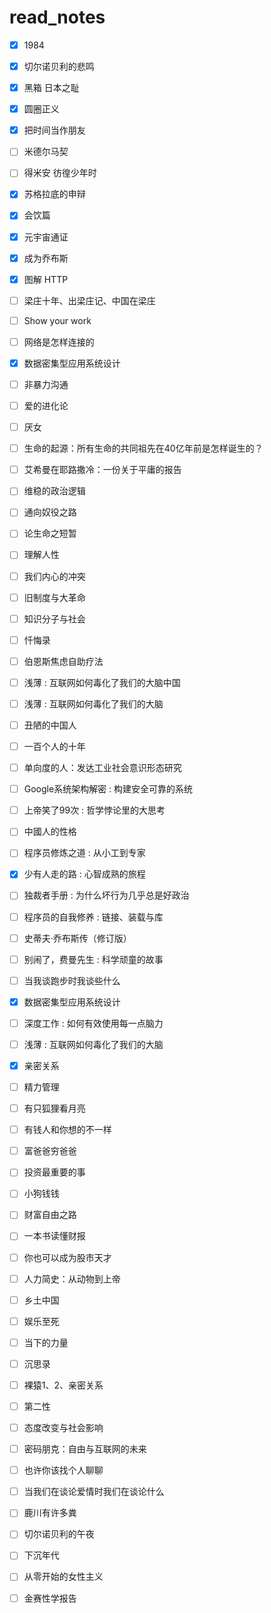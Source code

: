 # read_notes
- [x] 1984
- [x] 切尔诺贝利的悲鸣
- [x] 黑箱 日本之耻
- [x] 圆圈正义
- [x] 把时间当作朋友
- [ ] 米德尔马契
- [ ] 得米安 彷徨少年时
- [x] 苏格拉底的申辩 
- [x] 会饮篇
- [x] 元宇宙通证
- [x] 成为乔布斯
- [x] 图解 HTTP
- [ ] 梁庄十年、出梁庄记、中国在梁庄
- [ ] Show your work
- [ ] 网络是怎样连接的
- [x] 数据密集型应用系统设计
- [ ] 非暴力沟通
- [ ] 爱的进化论
- [ ] 厌女
- [ ] 生命的起源：所有生命的共同祖先在40亿年前是怎样诞生的？
- [ ] 艾希曼在耶路撒冷：一份关于平庸的报告
- [ ] 维稳的政治逻辑
- [ ] 通向奴役之路
- [ ] 论生命之短暂
- [ ] 理解人性
- [ ] 我们内心的冲突
- [ ] 旧制度与大革命
- [ ] 知识分子与社会
- [ ] 忏悔录
- [ ] 伯恩斯焦虑自助疗法
- [ ] 浅薄 : 互联网如何毒化了我们的大脑中国
- [ ] 浅薄 : 互联网如何毒化了我们的大脑
- [ ] 丑陋的中国人
- [ ] 一百个人的十年
- [ ] 单向度的人：发达工业社会意识形态研究
- [ ] Google系统架构解密 : 构建安全可靠的系统
- [ ] 上帝笑了99次 : 哲学悖论里的大思考
- [ ] 中國人的性格
- [ ] 程序员修炼之道 : 从小工到专家
- [x] 少有人走的路 : 心智成熟的旅程
- [ ] 独裁者手册 : 为什么坏行为几乎总是好政治
- [ ] 程序员的自我修养 : 链接、装载与库
- [ ] 史蒂夫·乔布斯传（修订版）
- [ ] 别闹了，费曼先生 : 科学顽童的故事
- [ ] 当我谈跑步时我谈些什么
- [x] 数据密集型应用系统设计
- [ ] 深度工作 : 如何有效使用每一点脑力
- [ ] 浅薄 : 互联网如何毒化了我们的大脑
- [x] 亲密关系
- [ ] 精力管理
- [ ] 有只狐狸看月亮
- [ ] 有钱人和你想的不一样
- [ ] 富爸爸穷爸爸
- [ ] 投资最重要的事
- [ ] 小狗钱钱
- [ ] 财富自由之路
- [ ] 一本书读懂财报
- [ ] 你也可以成为股市天才
- [ ] 人力简史：从动物到上帝
- [ ] 乡土中国
- [ ] 娱乐至死
- [ ] 当下的力量
- [ ] 沉思录
- [ ] 裸猿1、2、亲密关系
- [ ] 第二性
- [ ] 态度改变与社会影响
- [ ] 密码朋克：自由与互联网的未来
- [ ] 也许你该找个人聊聊
- [ ] 当我们在谈论爱情时我们在谈论什么
- [ ] 鹿川有许多粪
- [ ] 切尔诺贝利的午夜
- [ ] 下沉年代
- [ ] 从零开始的女性主义
- [ ] 金赛性学报告













